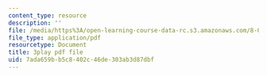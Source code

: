 ```yaml
---
content_type: resource
description: ''
file: /media/https%3A/open-learning-course-data-rc.s3.amazonaws.com/8-05-quantum-physics-ii-fall-2013/7ada659bb5c8402c46de303ab3d87dbf_RTKvGmiT-9Q.pdf
file_type: application/pdf
resourcetype: Document
title: 3play pdf file
uid: 7ada659b-b5c8-402c-46de-303ab3d87dbf
---
```

